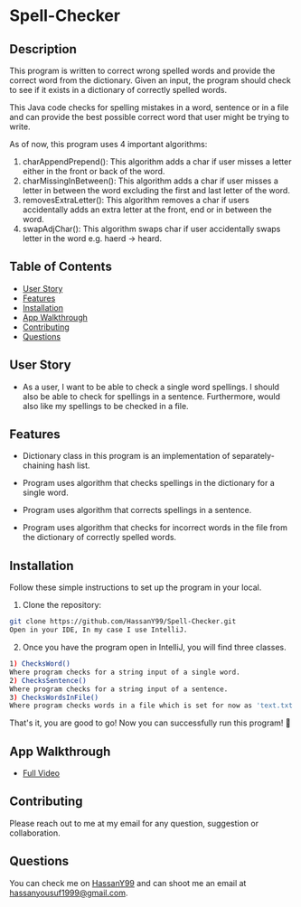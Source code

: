 # Spell-Checker

 ## Description

  This program is written to correct wrong spelled words and provide the correct word from the dictionary. Given an input, the program should check to see if it exists in a dictionary of correctly spelled words.
  
  This Java code checks for spelling mistakes in a word, sentence or in a file and can provide the best possible correct word that user might be trying to write.
  
  As of now, this program uses 4 important algorithms:
  1) charAppendPrepend():
    This algorithm adds a char if user misses a letter either in the front or back of the word.
  2) charMissingInBetween():
    This algorithm adds a char if user misses a letter in between the word excluding the first and last letter of the word.
  3) removesExtraLetter():
    This algorithm removes a char if users accidentally adds an extra letter at the front, end or in between the word.
  4) swapAdjChar():
    This algorithm swaps char if user accidentally swaps letter in the word e.g. haerd -> heard.
  

  ## Table of Contents
  - [User Story](#user-story)
  - [Features](#features)
  - [Installation](#installation)
  - [App Walkthrough](#app-walkthrough)
  - [Contributing](#contributing)
  - [Questions](#questions)

  ## User Story

* As a user, I want to be able to check a single word spellings. I should also be able to check for spellings in a sentence. Furthermore, would also like my spellings to be checked in a file.

## Features

  * Dictionary class in this program is an implementation of separately-chaining hash list.

  * Program uses algorithm that checks spellings in the dictionary for a single word.

  * Program uses algorithm that corrects spellings in a sentence.

  * Program uses algorithm that checks for incorrect words in the file from the dictionary of correctly spelled words.

  ## Installation

  Follow these simple instructions to set up the program in your local.

1. Clone the repository:

  ```bash
  git clone https://github.com/HassanY99/Spell-Checker.git
  Open in your IDE, In my case I use IntelliJ.
  ```

2. Once you have the program open in IntelliJ, you will find three classes.

  ```bash
  1) ChecksWord()
  Where program checks for a string input of a single word.
  2) ChecksSentence()
  Where program checks for a string input of a sentence.
  3) ChecksWordsInFile()
  Where program checks words in a file which is set for now as 'text.txt' but you can use your own text file as well.
  ```

That's it, you are good to go! Now you can successfully run this program! 👾

  
  ## App Walkthrough

  - [Full Video](https://drive.google.com/file/d/1-f5PJy7ANkYomO5w6K9MJtfaSJo9cEzZ/view)
  

  ## Contributing

  Please reach out to me at my email for any question, suggestion or collaboration.

  ## Questions

  You can check me on [HassanY99](https://github.com/HassanY99) and can shoot me an email at hassanyousuf1999@gmail.com.
